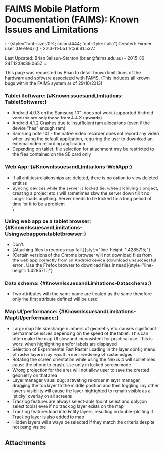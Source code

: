 FAIMS Mobile Platform Documentation (FAIMS): Known Issues and Limitations
=========================================================================

::: {style="font-size:70%; color:#444; font-style: italic"}
Created: Former user (Deleted) () - 2013-11-05T17:39:41.537Z

Last Updated: Brian Ballsun-Stanton (brian\@faims.edu.au) -
2015-06-24T12:06:39.065Z
:::

<div>

This page was requested by Brian to detail known limitations of the
hardware and software associated with FAIMS. (This includes all known
bugs within the FAIMS system as of 29/10/2013)

### Tablet Software: {#KnownIssuesandLimitations-TabletSoftware:}

-   Android 4.0.3 on the Samsung 10\"  does not work (supported Android
    versions are only those from 4.4.X upwards)
-   Android 4.1.2 Crashes due to insufficient ram allocations (even if
    the device \"has\" enough ram)
-   Samsung note 10.1 - the native video recorder does not record any
    video when using the default application, requiring the user to
    download an external video recording application
-   Depending on tablet, file selection for attachment may be restricted
    to the files contained on the SD card only

### Web App: {#KnownIssuesandLimitations-WebApp:}

-   If all entities/relationships are deleted, there is no option to
    view deleted entities
-   Syncing devices while the server is locked (ie. when archiving a
    project, creating a project etc.) will sometimes slow the server
    down till it no longer loads anything. Server needs to be locked for
    a long period of time for it to be a problem\
    \

### Using web app on a tablet browser: {#KnownIssuesandLimitations-Usingwebapponatabletbrowser:}

-   Don\'t. 
-   [Attaching files to records may
    fail.]{style="line-height: 1.4285715;"}
-   [Certain versions of the Chrome browser will not download files from
    the web app correctly from an Android device (download unsuccessful
    error). Use the Firefox browser to download files
    instead]{style="line-height: 1.4285715;"}

### Data schema: {#KnownIssuesandLimitations-Dataschema:}

-   Two attributes with the same name are treated as the same therefore
    only the first attribute defined will be used

### Map UI/performance: {#KnownIssuesandLimitations-MapUI/performance:}

-   Large map file sizes/large numbers of geometry etc. causes
    significant performance issues depending on the speed of the tablet.
    This can often make the map UI slow and inconsistent for practical
    use. This is worst when highlighting and/or labels are displayed
-   Selection of Experimental Fast Raster Loading in the layer config
    menu of raster layers may result in non-rendering of raster edges
-   Rotating the screen orientation while using the Nexus 4 will
    sometimes cause the phone to crash. Use only in locked screen mode
-   Wrong projection for the area will not allow user to save the
    created geometry on that area
-   Layer manager visual bug: activating re-order in layer manager,
    dragging the top layer to the middle position and then toggling any
    other layer\'s visibility will cause the layer highlighted to remain
    visible as a \'sticky\' overlay on all screens
-   Tracklog features are always select-able (point select and polygon
    select tools) even if no tracklog layer exists on the map
-   Tracklog features load into Entity layers, resulting in
    double-plotting if Tracklog layer is also added to map
-   Hidden layers will always be selected if they match the criteria
    despite not being visible

</div>

Attachments
-----------
